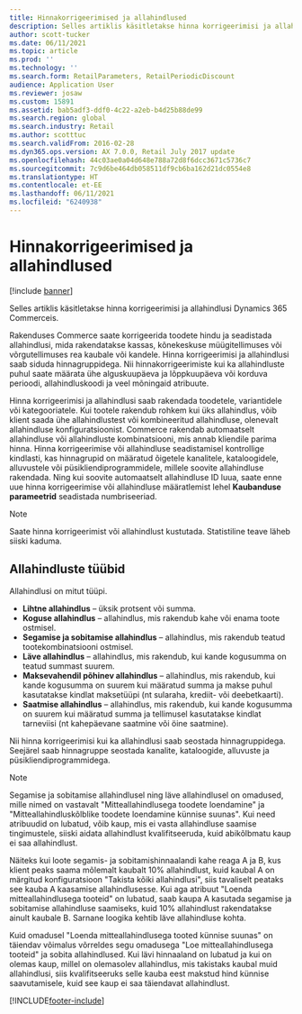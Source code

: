```yaml
---
title: Hinnakorrigeerimised ja allahindlused
description: Selles artiklis käsitletakse hinna korrigeerimisi ja allahindlusi Dynamics 365 Commerceis.
author: scott-tucker
ms.date: 06/11/2021
ms.topic: article
ms.prod: ''
ms.technology: ''
ms.search.form: RetailParameters, RetailPeriodicDiscount
audience: Application User
ms.reviewer: josaw
ms.custom: 15891
ms.assetid: bab5adf3-ddf0-4c22-a2eb-b4d25b88de99
ms.search.region: global
ms.search.industry: Retail
ms.author: scotttuc
ms.search.validFrom: 2016-02-28
ms.dyn365.ops.version: AX 7.0.0, Retail July 2017 update
ms.openlocfilehash: 44c03ae0a04d648e788a72d8f6dcc3671c5736c7
ms.sourcegitcommit: 7c9d6be464db058511df9cb6ba162d21dc0554e8
ms.translationtype: HT
ms.contentlocale: et-EE
ms.lasthandoff: 06/11/2021
ms.locfileid: "6240938"
---
```

# <a name="price-adjustments-and-discounts"></a>Hinnakorrigeerimised ja allahindlused

[!include [banner](includes/banner.md)]

Selles artiklis käsitletakse hinna korrigeerimisi ja allahindlusi Dynamics 365 Commerceis.

Rakenduses Commerce saate korrigeerida toodete hindu ja seadistada allahindlusi, mida rakendatakse kassas, kõnekeskuse müügitellimuses või võrgutellimuses rea kaubale või kandele. Hinna korrigeerimisi ja allahindlusi saab siduda hinnagruppidega. Nii hinnakorrigeerimiste kui ka allahindluste puhul saate määrata ühe alguskuupäeva ja lõppkuupäeva või korduva perioodi, allahindluskoodi ja veel mõningaid atribuute. 

Hinna korrigeerimisi ja allahindlusi saab rakendada toodetele, variantidele või kategooriatele. Kui tootele rakendub rohkem kui üks allahindlus, võib klient saada ühe allahindlustest või kombineeritud allahindluse, olenevalt allahindluse konfiguratsioonist. Commerce rakendab automaatselt allahindluse või allahindluste kombinatsiooni, mis annab kliendile parima hinna. Hinna korrigeerimise või allahindluse seadistamisel kontrollige kindlasti, kas hinnagrupid on määratud õigetele kanalitele, kataloogidele, alluvustele või püsikliendiprogrammidele, millele soovite allahindluse rakendada. Ning kui soovite automaatselt allahindluse ID luua, saate enne uue hinna korrigeerimise või allahindluse määratlemist lehel **Kaubanduse parameetrid** seadistada numbriseeriad.

> [!NOTE]
> Saate hinna korrigeerimist või allahindlust kustutada. Statistiline teave läheb siiski kaduma.

## <a name="types-of-discounts"></a>Allahindluste tüübid

Allahindlusi on mitut tüüpi.

- **Lihtne allahindlus** – üksik protsent või summa.
- **Koguse allahindlus** – allahindlus, mis rakendub kahe või enama toote ostmisel.
- **Segamise ja sobitamise allahindlus** – allahindlus, mis rakendub teatud tootekombinatsiooni ostmisel.
- **Läve allahindlus** – allahindlus, mis rakendub, kui kande kogusumma on teatud summast suurem.
- **Maksevahendil põhinev allahindlus** – allahindlus, mis rakendub, kui kande kogusumma on suurem kui määratud summa ja makse puhul kasutatakse kindlat maksetüüpi (nt sularaha, krediit- või deebetkaarti).
- **Saatmise allahindlus** – allahindlus, mis rakendub, kui kande kogusumma on suurem kui määratud summa ja tellimusel kasutatakse kindlat tarneviisi (nt kahepäevane saatmine või öine saatmine).

Nii hinna korrigeerimisi kui ka allahindlusi saab seostada hinnagruppidega. Seejärel saab hinnagruppe seostada kanalite, kataloogide, alluvuste ja püsikliendiprogrammidega.

> [!NOTE]
> Segamise ja sobitamise allahindlusel ning läve allahindlusel on omadused, mille nimed on vastavalt "Mitteallahindlusega toodete loendamine" ja "Mitteallahindluskõlblike toodete loendamine künnise suunas". Kui need atribuudid on lubatud, võib kaup, mis ei vasta allahindluse saamise tingimustele, siiski aidata allahindlust kvalifitseeruda, kuid abikõlbmatu kaup ei saa allahindlust. 
> 
> Näiteks kui loote segamis- ja sobitamishinnaalandi kahe reaga A ja B, kus klient peaks saama mõlemalt kaubalt 10% allahindlust, kuid kaubal A on märgitud konfiguratsioon "Takista kõiki allahindlusi", siis tavaliselt peataks see kauba A kaasamise allahindlusesse. Kui aga atribuut "Loenda mitteallahindlusega tooteid" on lubatud, saab kaupa A kasutada segamise ja sobitamise allahindluse saamiseks, kuid 10% allahindlust rakendatakse ainult kaubale B. Sarnane loogika kehtib läve allahindluse kohta. 
>
> Kuid omadusel "Loenda mitteallahindlusega tooted künnise suunas" on täiendav võimalus võrreldes segu omadusega "Loe mitteallahindlusega tooteid" ja sobita allahindlused. Kui lävi hinnaaland on lubatud ja kui on olemas kaup, millel on olemasolev allahindlus, mis takistaks kaubal muid allahindlusi, siis kvalifitseeruks selle kauba eest makstud hind künnise saavutamisele, kuid see kaup ei saa täiendavat allahindlust.


[!INCLUDE[footer-include](../includes/footer-banner.md)]

